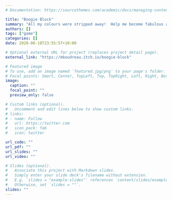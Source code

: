 ```yaml
---
# Documentation: https://sourcethemes.com/academic/docs/managing-content/

title: "Boogie Block"
summary: "All my colours were stripped away!  Help me become fabulous again by rollin' me around the block."
authors: []
tags: ["game"]
categories: []
date: 2020-06-18T23:55:57+10:00

# Optional external URL for project (replaces project detail page).
external_link: "https://mboudreau.itch.io/boogie-block"

# Featured image
# To use, add an image named `featured.jpg/png` to your page's folder.
# Focal points: Smart, Center, TopLeft, Top, TopRight, Left, Right, BottomLeft, Bottom, BottomRight.
image:
  caption: ""
  focal_point: ""
  preview_only: false

# Custom links (optional).
#   Uncomment and edit lines below to show custom links.
# links:
# - name: Follow
#   url: https://twitter.com
#   icon_pack: fab
#   icon: twitter

url_code: ""
url_pdf: ""
url_slides: ""
url_video: ""

# Slides (optional).
#   Associate this project with Markdown slides.
#   Simply enter your slide deck's filename without extension.
#   E.g. `slides = "example-slides"` references `content/slides/example-slides.md`.
#   Otherwise, set `slides = ""`.
slides: ""
---
```

